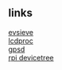 
## links ##

[evsieve](https://github.com/KarsMulder/evsieve)  
[lcdproc](https://github.com/lcdproc/lcdproc)  
[gpsd](https://gpsd.gitlab.io/gpsd/client-howto.html)  
[rpi devicetree](https://mjoldfield.com/atelier/2017/03/rpi-devicetree.html)  
